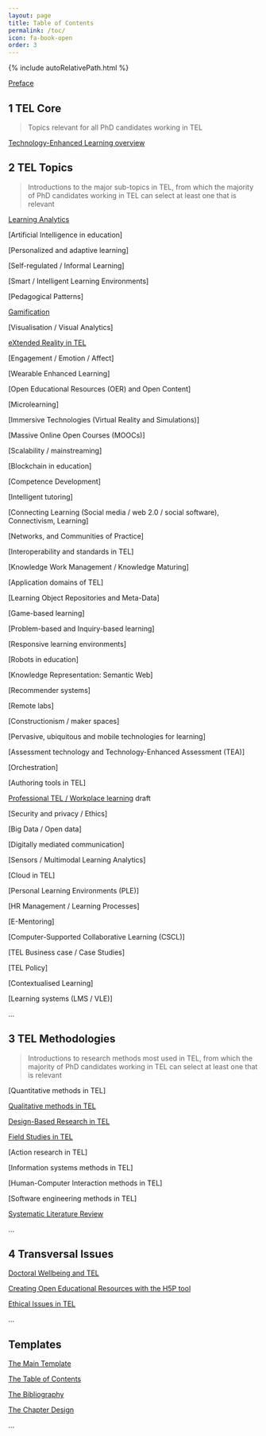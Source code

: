 ```yaml
---
layout: page
title: Table of Contents
permalink: /toc/
icon: fa-book-open
order: 3
---
```


{% include autoRelativePath.html %}

[Preface](/detel-book/chapter/introduction/preface/)

## 1 TEL Core

>Topics relevant for all PhD candidates working in TEL

[Technology-Enhanced Learning overview](/detel-book/chapter/tel-core/tel-overview/)

## 2 TEL Topics

>Introductions to the major sub-topics in TEL, from which the majority of PhD candidates working in TEL can select at least one that is relevant

[Learning Analytics](/detel-book/chapter/topics/learning-analytics/)

[Artificial Intelligence in education]

[Personalized and adaptive learning]

[Self-regulated / Informal Learning]

[Smart / Intelligent Learning Environments]

[Pedagogical Patterns]

[Gamification](/detel-book/chapter/topics/gamification/)

[Visualisation / Visual Analytics]

[eXtended Reality in TEL](/detel-book/chapter/topics/extended-reality-in-tel/)

[Engagement / Emotion / Affect]

[Wearable Enhanced Learning]

[Open Educational Resources (OER) and Open Content]

[Microlearning]

[Immersive Technologies (Virtual Reality and Simulations)]

[Massive Online Open Courses (MOOCs)]

[Scalability / mainstreaming]

[Blockchain in education]

[Competence Development]

[Intelligent tutoring]

[Connecting Learning (Social media / web 2.0 / social software), Connectivism, Learning]

[Networks, and Communities of Practice]

[Interoperability and standards in TEL]

[Knowledge Work Management / Knowledge Maturing]

[Application domains of TEL]

[Learning Object Repositories and Meta-Data]

[Game-based learning]

[Problem-based and Inquiry-based learning]

[Responsive learning environments]

[Robots in education]

[Knowledge Representation: Semantic Web]

[Recommender systems]

[Remote labs]

[Constructionism / maker spaces]

[Pervasive, ubiquitous and mobile technologies for learning]

[Assessment technology and Technology-Enhanced Assessment (TEA)]

[Orchestration]

[Authoring tools in TEL]

[Professional TEL / Workplace learning](/detel-book/chapter/topics/professional-tel/) draft

[Security and privacy / Ethics]

[Big Data / Open data]

[Digitally mediated communication]

[Sensors / Multimodal Learning Analytics]

[Cloud in TEL]

[Personal Learning Environments (PLE)]

[HR Management / Learning Processes]

[E-Mentoring]

[Computer-Supported Collaborative Learning (CSCL)]

[TEL Business case / Case Studies]

[TEL Policy]

[Contextualised Learning]

[Learning systems (LMS / VLE)]

...

## 3 TEL Methodologies
>Introductions to research methods most used in TEL, from which the majority of PhD candidates working in TEL can select at least one that is relevant

[Quantitative methods in TEL]

[Qualitative methods in TEL](/detel-book/chapter/methodologies/qualitative-research-in-tel/)

[Design-Based Research in TEL](/detel-book/chapter/methodologies/design-based-research/)

[Field Studies in TEL](/detel-book/chapter/methodologies/field-studies-in-tel/)

[Action research in TEL]

[Information systems methods in TEL]

[Human-Computer Interaction methods in TEL]

[Software engineering methods in TEL]

[Systematic Literature Review](/detel-book/chapter/methodologies/systematic-literature-review/)


...

## 4 Transversal Issues

[Doctoral Wellbeing and TEL](/detel-book/chapter/transversal/wellbeing/)

[Creating Open Educational Resources with the H5P tool](/detel-book/chapter/transversal/creating-oer-with-the-H5P-tool/)

[Ethical Issues in TEL](/detel-book/chapter/transversal/ethics/) 

...

## Templates

[The Main Template](/detel-book/chapter/templates/main-template/)

[The Table of Contents](/detel-book/chapter/templates/main-template/#tableOfContents)

[The Bibliography](/detel-book/chapter/templates/main-template/#bibliography)

[The Chapter Design](/detel-book/chapter/templates/main-template/#chapterDesign)

...
